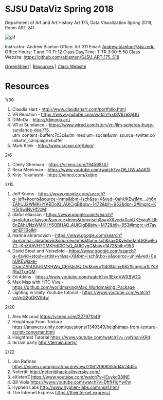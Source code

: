 **SJSU DataViz Spring 2018**
======================
Department of Art and Art History
Art 175, Data Visualization Spring 2018, Room ART 241

![gif](http://i.imgur.com/zdzDxsA.gif)

Instructor: Andrew Blanton
Office: Art 311
Email: Andrew.blanton@sjsu.edu
Office Hours: T and TR 11-12
Class Day/Time: T TR 3:00-5:50
Class Website: https://github.com/ablanton/SJSU_ART_175_S18

[GreenSheet](https://github.com/ablanton/SJSU_ART_175_S18/blob/master/GREENSHEET.md)
| [Resources](https://github.com/ablanton/SJSU_ART_175_S18/blob/master/RESOURCES.md)
| [Class Website](https://github.com/ablanton/SJSU_ART_175_S18)

Resources
=========

1/30
1. Claudia Hart - http://www.claudiahart.com/portfolio.html
2. VR Reaction - https://www.youtube.com/watch?v=l3V8zeSljUU
3. DiMoDa - https://dimoda.art/
4. VR at Sundance - https://www.wired.com/story/vr-film-spheres-huge-sundance-deal/?5. utm_content=bufferc7c3c&utm_medium=social&utm_source=twitter.com&utm_campaign=buffer
6. Mark Klink - http://www.srcxor.org/blog/

2/6
1. Chelly Sherman - https://vimeo.com/194598147
2. Rosa Menkman - https://www.youtube.com/watch?v=O6_UWuAAK5I
3. Kirjo Takahashi - https://vimeo.com/keijiro

2/15
1. Jeff Koons - https://www.google.com/search?q=jeff+koons&source=lnms&tbm=isch&sa=X&ved=0ahUKEwjMn__Jh6nZAhUJ2WMKHYKBDoIQ_AUICigB&biw=1472&bih=953&dpr=2#imgrc=KH5rSwiNvHf2zM:
2. olafur eliasson - https://www.google.com/search?q=olafur+eliasson&source=lnms&tbm=isch&sa=X&ved=0ahUKEwjq5ILlh6nZAhUNzWMKHY6OBHAQ_AUICigB&biw=1472&bih=953#imgrc=rf7avgmEF1BolM:
3. marina abramovich - https://www.google.com/search?q=marina+abramovic&source=lnms&tbm=isch&sa=X&ved=0ahUKEwjFoZ2-iKnZAhVH7GMKHdClCfsQ_AUICygC&biw=1472&bih=953
4. David Stout and Noisefold - https://www.google.com/search?q=david+stout+artist+vr&sa=X&tbm=isch&tbo=u&source=univ&ved=0ahUKEwjaxe-CkanZAhUUUGMKHWq_CFEQsAQIOg&biw=1140&bih=682#imgrc=1LYs8fRaZ1xqQM:
5. Ed Atkins - https://www.youtube.com/watch?v=3EkqVWXBVOQ
6. Max Msp with HTC Vive - https://github.com/worldmaking/Max_Worldmaking_Package
7. Lighting in Unity Youtube tutorial - https://www.youtube.com/watch?v=VnG2gOKV9dw

2/20
1. Alex McLeod https://vimeo.com/227971349
2. Heightmap From Texture https://answers.unity.com/questions/1349349/heightmap-from-texture-script-converter.html
3. Heightmat Tutorial https://www.youtube.com/watch?v=-vyNbalvXR4
4. terrain.party http://terrain.party/

2/22
1. Jon Rafman https://vimeo.com/jonrafman/review/206170680/55d4b24d5c
2. Nefertiti http://nefertitihack.alloversky.com/
3. eXistenZ https://www.youtube.com/watch?v=IEuykd38iNE
4. Bill Viola https://www.youtube.com/watch?v=DftfH1gYw0w
5. Hyphen Labs http://www.hyphen-labs.com/nsaf.html
6. The Internet Express https://theinternet.express/

